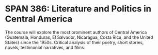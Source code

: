# SPAN 386: Literature and Politics in Central America

The course will explore the most prominent authors of Central America (Guatemala, Honduras, El Salvador, Nicaragua, Costa Rica, and the United States) since the 1950s. Critical analysis of their poetry, short stories, novels, testimonial narratives, and films.